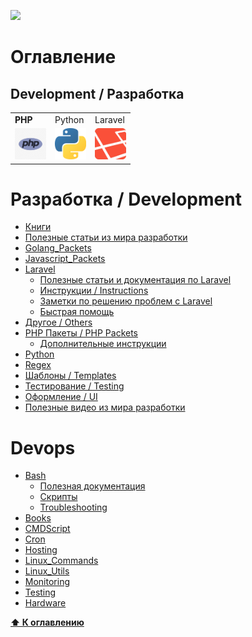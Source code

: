 ![](https://github.styleci.io/repos/7548986/shield?style=plastic)

# Оглавление

## Development / Разработка

<table>
    <tr>
        <td>
            <b>PHP</b>
        </td>
        <td>
            Python
        </td>
         <td>
            Laravel
        </td>    
    </tr>
    <tr>
        <td>
            <img src="images/php.jpg" width="50">
        </td>
        <td>
            <img src="images/python.png" width="50">
        </td>
        <td>
            <img src="images/laravel.jpg" width="50">
        </td>
    </tr>
</table>


# Разработка / Development

* [Книги](Development/Books)
* [Полезные статьи из мира разработки](Development/Docs)
* [Golang_Packets](Javascript_Packets/Golang_Packets)
* [Javascript_Packets](Development/Javascript_Packets)
* [Laravel](Development/Laravel)
    * [Полезные статьи и документация по Laravel](/Development/Laravel/Documentation)
    * [Инструкции / Instructions](/Development/Laravel/Instructions)
    * [Заметки по решению проблем с Laravel](/Development/Laravel/Troubleshooting)
    * [Быстрая помощь](/Development/Laravel/QuickHelp)
* [Другое / Others](Development/Others)
* [PHP Пакеты / PHP Packets](/Development/PHP_Packets)
    - [Дополнительные инструкции](/Development/PHP_Packets/Instructions)
* [Python](Development/Python)
* [Regex](Development/Regex)
* [Шаблоны / Templates](Development/Templates)
* [Тестирование / Testing](Development/Testing)
* [Оформление / UI](Development/UI)
* [Полезные видео из мира разработки](Development/Videos)

# Devops

* [Bash](DevOps/Bash)
    * [Полезная документация](/DevOps/Bash/Documentation)
    * [Скрипты](/DevOps/Bash/Scripts)
    * [Troubleshooting](/DevOps/Bash/Troubleshooting)
* [Books](DevOps/Books)
* [CMDScript](DevOps/CMDScript)
* [Cron](DevOps/Cron)
* [Hosting](DevOps/Hosting)
* [Linux_Commands](DevOps/Linux_Commands)
* [Linux_Utils](DevOps/Linux_Utils)
* [Monitoring](DevOps/Monitoring)
* [Testing](DevOps/Testing)
* [Hardware](Hardware)

**[⬆ К оглавлению](#Оглавление)**